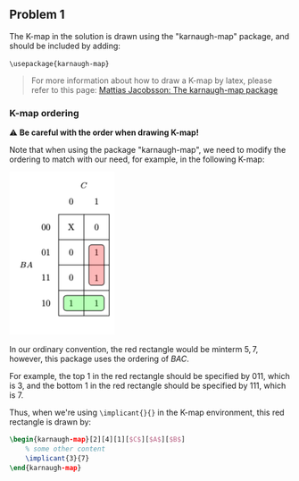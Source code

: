 ## Problem 1

The K-map in the solution is drawn using the "karnaugh-map" package, and should be included by adding:

`\usepackage{karnaugh-map}`

> For more information about how to draw a K-map by latex, please refer to this page: [Mattias Jacobsson: The karnaugh-map package](https://ctan.mines-albi.fr/graphics/pgf/contrib/karnaugh-map/karnaugh-map.pdf) 

### K-map ordering

:warning: **Be careful with the order when drawing K-map!**

Note that when using the package "karnaugh-map", we need to modify the ordering to match with our need, for example, in the following K-map:

![](./README_images/Kmap_order_example.png)

In our ordinary convention, the red rectangle would be minterm $5, 7$, however, this package uses the ordering of $BAC$.

For example, the top $1$ in the red rectangle should be specified by $011$, which is $3$, and the bottom $1$ in the red rectangle should be specified by $111$, which is $7$.

Thus, when we're using `\implicant{}{}` in the K-map environment, this red rectangle is drawn by:

```latex
\begin{karnaugh-map}[2][4][1][$C$][$A$][$B$]
    % some other content
    \implicant{3}{7}
\end{karnaugh-map}
```



